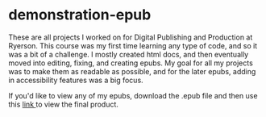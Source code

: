 # demonstration-epub
These are all projects I worked on for Digital Publishing and Production at Ryerson. This course was my first time learning any type of code, and so it was a bit of a challenge. I mostly created html docs, and then eventually moved into editing, fixing, and creating epubs. My goal for all my projects was to make them as readable as possible, and for the later epubs, adding in accessibility features was a big focus.

If you'd like to view any of my epubs, download the .epub file and then use this <a href="https://www.fviewer.com/view-epub"> link </a> to view the final product.
